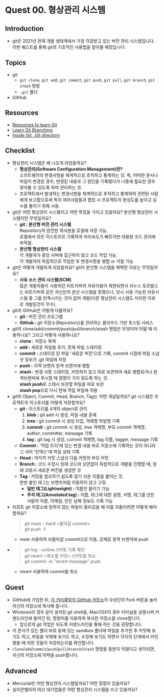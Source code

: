 # Quest 00. 형상관리 시스템

## Introduction

- git은 2021년 현재 개발 생태계에서 가장 각광받고 있는 버전 관리 시스템입니다. 이번 퀘스트를 통해 git의 기초적인 사용법을 알아볼 예정입니다.

## Topics

- git
  - `git clone`, `git add`, `git commit`, `git push`, `git pull`, `git branch`, `git stash` 명령
  - `.git` 폴더
- GitHub

## Resources

- [Resources to learn Git](https://try.github.io)
- [Learn Git Branching](https://learngitbranching.js.org/?locale=ko)
- [Inside Git: .Git directory](https://githowto.com/git_internals_git_directory)

## Checklist

- 형상관리 시스템은 왜 나오게 되었을까요?
  - **형상관리(Software Configuration Management)란?**
    <br>소프트웨어의 변경사항을 체계적으로 추적하고 통제하는 것.
    즉, 어떠한 문서나 파일이 변경된 경우, 변경된 내용과 그 원인을 기록했다가 나중에 필요한 경우 찾아볼 수 있도록 하여 관리하는 것.
  - 프로젝트에서 발생하는 변경사항을 체계적으로 추적하고 통제하여 관련된 사람에게 보고함으로써 특히 여러사람들과 협업 시 프로젝트의 완성도를 높이고 실수를 줄이기 위해 사용.
- git은 어떤 형상관리 시스템이고 어떤 특징을 가지고 있을까요? 분산형 형상관리 시스템이란 무엇일까요?
  - **git : 분산형 버전 관리 시스템**<br>Repository의 완전한 복사본을 로컬에 저장 가능.<br>로컬에서 모든 히스토리르 기록하여 처리속도가 빠르지만 대용량 코드 관리에 부적절.
  - **분산형 형상관리 시스템**<br>각 개발자가 중앙 서버에 접근하지 않고 코드 작업 가능.<br>각 개발자의 독립적으로 작업한 후 변경사항을 병합 or 거절 가능
- git은 어떻게 개발되게 되었을까요? git이 분산형 시스템을 채택한 이유는 무엇일까요?
  - **사유 소스 관리 시스템(SCM)**<br>많은 개발자들이 사용하던 비트키퍼의 자유이용이 제한되면서 리누스 토르발스는 비트키퍼와 같은 자신만의 분산 시스템을 원했으나, 당시 사용 가능한 자유시스템 중 그를 만족시키는 것이 없어 개발(다른 형상관리 시스템도 이러한 이유로 개발된것이 무수).
- git과 GitHub은 어떻게 다를까요?
  - **git :** 버전 관리 프로그램
  - **Github :** git 저장소(Repository)를 관리하는 클라우드 기반 호스팅 서비스
- git의 clone/add/commit/push/pull/branch/stash 명령은 무엇이며 어떨 때 이용하나요? 그리고 어떻게 사용하나요?
  - **clone :** 저장소 복제
  - **add :** 새로운 파일을 추가, 존재 파일 스테이징
  - **commit :** 스테이징 된 파일 '새로운 버전'으로 기록, commit 시점에 파일 스냅샷 정보가 .git 파일에 저장
  - **push :** 지역 브랜치 원격 브랜치에 병합
  - **stash :** 변경 사항 스테이징, 커밋하지 않고 따로 보관하여 새로 병합되거나 원격브랜피에 푸시할 때 영향이 가지 않도록 하는 것.<br>**stash push**로 스태시 보관할 파일을 따로 보관<br> **stash pop**으로 다시 현재 작업 파일에 적용
- git의 Object, Commit, Head, Branch, Tag는 어떤 개념일까요? git 시스템은 프로젝트의 히스토리를 어떻게 저장할까요?
  - **git :** 히스토리를 4개의 object로 관리
    1.  **blob :** git add 시 생성, 파일 내용 존재
    2.  **tree :** git commit 시 생성 타입, 객체명 파일명 기록
    3.  **commit :** git commit 시 생성, tree 객체명, 부모 commit 객체명, author, committer, message 기록
    4.  **tag :** git tag 시 생성, commit 객체명, tag 이름, tagger, message 기록
  - **Commit :** '작업 트리'에 있는 변경 내용 바로 저장소에 기록하는 것이 아니라 그 사이 '인덱스'에 파일 상태 기록
  - **Head :** 마지막 커밋 스냅샷 다음 커밋의 부모 커밋
  - **Branch :** 코드 수정시 원래 코드와 상관없이 독립적으로 개발을 진행할 때, 원래 코등서 새로운 버전을 생성한 것
  - **Tag :** 커밋을 참조하기 쉽도록 알기 쉬운 이름을 붙이는 것.<br>한번 붙인 태그는 브랜치처럼 이동하지 않고 고정.
    - **일반 태그(Lightweight) :** 이름만 붙이기 가능
    - **주석 태그(Annotated tag) :** 이름, 태그에 대한 설명, 서명, 태그를 만든 사람의 이름, 이메일, 만든 날짜 정보도 기록 가능
- 리모트 git 저장소에 원하지 않는 파일이 올라갔을 때 이를 되돌리려면 어떻게 해야 할까요?
  > git reset --hard <돌아갈 commit><br>git push -f
  - reset 사용하여 되돌아갈 commit으로 이동, 강제로 원격 브랜치에 push

* > git log --online //커밋 기록 확인<br>git revert <취소할 커밋> //커밋을 취소<br>git commit -m "revert message" push
  - revert 사용하여 commit을 취소

## Quest

- GitHub에 가입한 뒤, [이 커리큘럼의 GitHub 저장소](https://github.com/KnowRe-Dev/WebDevCurriculum)의 우상단의 Fork 버튼을 눌러 자신의 저장소에 복사해 둡니다.
- Windows의 경우 같이 설치된 git shell을, MacOSX의 경우 터미널을 실행시켜 커맨드라인에 들어간 뒤, 명령어를 이용하여 복사한 저장소를 clone합니다.
  - 앞으로의 git 작업은 되도록 커맨드라인을 통해 하는 것을 권장합니다.
- 이 문서가 있는 폴더 바로 밑에 있는 sandbox 폴더에 파일을 추가한 후 커밋해 보기도 하고, 파일을 삭제해 보기도 하고, 수정해 보기도 하면서 각각의 단계에서 커밋했을 때 어떤 것들이 저장되는지를 확인합니다.
- `clone`/`add`/`commit`/`push`/`pull`/`branch`/`stash` 명령을 충분히 익혔다고 생각되면, 자신의 저장소에 이력을 push합니다.

## Advanced

- Mercurial은 어떤 형상관리 시스템일까요? 어떤 장점이 있을까요?
- 실리콘밸리의 테크 대기업들은 어떤 형상관리 시스템을 쓰고 있을까요?
